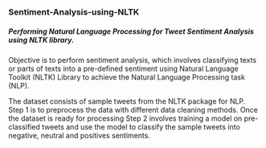 ### Sentiment-Analysis-using-NLTK
##### Performing Natural Language Processing for Tweet Sentiment Analysis using NLTK library.

Objective is to perform sentiment analysis, which involves classifying texts or parts of texts into a pre-defined sentiment using Natural Language Toolkit (NLTK) Library to achieve the Natural Language Processing task (NLP).

The dataset consists of sample tweets from the NLTK package for NLP. Step 1 is to preprocess the data with different data cleaning methods. Once the dataset is ready for processing Step 2  involves training a model on pre-classified tweets and use the model to classify the sample tweets into negative, neutral and positives sentiments.
